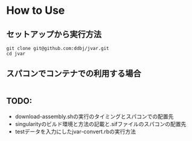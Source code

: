 # How to Use

## セットアップから実行方法

```
git clone git@github.com:ddbj/jvar.git
cd jvar
```

## スパコンでコンテナでの利用する場合
```
```

## TODO:
* download-assembly.shの実行のタイミングとスパコンでの配置先
* singularityのビルド環境と方法の記載と.sifファイルのスパコンの配置先
* testデータを入力にしたjvar-convert.rbの実行方法
